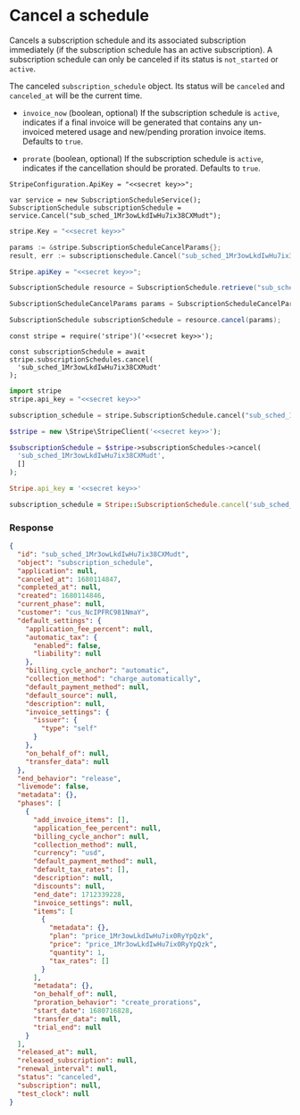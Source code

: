 # Cancel a schedule

Cancels a subscription schedule and its associated subscription immediately (if the subscription schedule has an active subscription). A subscription schedule can only be canceled if its status is `not_started` or `active`.

The canceled `subscription_schedule` object. Its status will be `canceled` and `canceled_at` will be the current time.

- `invoice_now` (boolean, optional)
  If the subscription schedule is `active`, indicates if a final invoice will be generated that contains any un-invoiced metered usage and new/pending proration invoice items. Defaults to `true`.

- `prorate` (boolean, optional)
  If the subscription schedule is `active`, indicates if the cancellation should be prorated. Defaults to `true`.

```dotnet
StripeConfiguration.ApiKey = "<<secret key>>";

var service = new SubscriptionScheduleService();
SubscriptionSchedule subscriptionSchedule = service.Cancel("sub_sched_1Mr3owLkdIwHu7ix38CXMudt");
```

```go
stripe.Key = "<<secret key>>"

params := &stripe.SubscriptionScheduleCancelParams{};
result, err := subscriptionschedule.Cancel("sub_sched_1Mr3owLkdIwHu7ix38CXMudt", params);
```

```java
Stripe.apiKey = "<<secret key>>";

SubscriptionSchedule resource = SubscriptionSchedule.retrieve("sub_sched_1Mr3owLkdIwHu7ix38CXMudt");

SubscriptionScheduleCancelParams params = SubscriptionScheduleCancelParams.builder().build();

SubscriptionSchedule subscriptionSchedule = resource.cancel(params);
```

```node
const stripe = require('stripe')('<<secret key>>');

const subscriptionSchedule = await stripe.subscriptionSchedules.cancel(
  'sub_sched_1Mr3owLkdIwHu7ix38CXMudt'
);
```

```python
import stripe
stripe.api_key = "<<secret key>>"

subscription_schedule = stripe.SubscriptionSchedule.cancel("sub_sched_1Mr3owLkdIwHu7ix38CXMudt")
```

```php
$stripe = new \Stripe\StripeClient('<<secret key>>');

$subscriptionSchedule = $stripe->subscriptionSchedules->cancel(
  'sub_sched_1Mr3owLkdIwHu7ix38CXMudt',
  []
);
```

```ruby
Stripe.api_key = '<<secret key>>'

subscription_schedule = Stripe::SubscriptionSchedule.cancel('sub_sched_1Mr3owLkdIwHu7ix38CXMudt')
```

### Response

```json
{
  "id": "sub_sched_1Mr3owLkdIwHu7ix38CXMudt",
  "object": "subscription_schedule",
  "application": null,
  "canceled_at": 1680114847,
  "completed_at": null,
  "created": 1680114846,
  "current_phase": null,
  "customer": "cus_NcIPFRC981NmaY",
  "default_settings": {
    "application_fee_percent": null,
    "automatic_tax": {
      "enabled": false,
      "liability": null
    },
    "billing_cycle_anchor": "automatic",
    "collection_method": "charge_automatically",
    "default_payment_method": null,
    "default_source": null,
    "description": null,
    "invoice_settings": {
      "issuer": {
        "type": "self"
      }
    },
    "on_behalf_of": null,
    "transfer_data": null
  },
  "end_behavior": "release",
  "livemode": false,
  "metadata": {},
  "phases": [
    {
      "add_invoice_items": [],
      "application_fee_percent": null,
      "billing_cycle_anchor": null,
      "collection_method": null,
      "currency": "usd",
      "default_payment_method": null,
      "default_tax_rates": [],
      "description": null,
      "discounts": null,
      "end_date": 1712339228,
      "invoice_settings": null,
      "items": [
        {
          "metadata": {},
          "plan": "price_1Mr3owLkdIwHu7ix0RyYpQzk",
          "price": "price_1Mr3owLkdIwHu7ix0RyYpQzk",
          "quantity": 1,
          "tax_rates": []
        }
      ],
      "metadata": {},
      "on_behalf_of": null,
      "proration_behavior": "create_prorations",
      "start_date": 1680716828,
      "transfer_data": null,
      "trial_end": null
    }
  ],
  "released_at": null,
  "released_subscription": null,
  "renewal_interval": null,
  "status": "canceled",
  "subscription": null,
  "test_clock": null
}
```